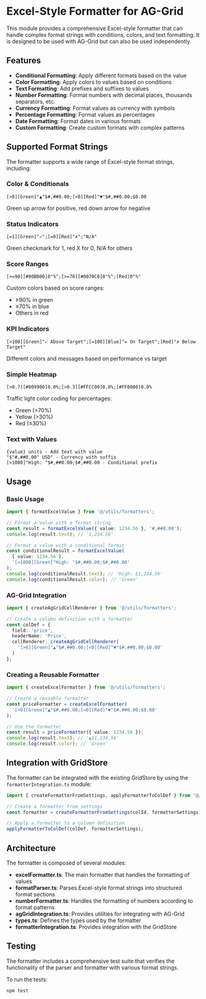 # Excel-Style Formatter for AG-Grid

This module provides a comprehensive Excel-style formatter that can handle complex format strings with conditions, colors, and text formatting. It is designed to be used with AG-Grid but can also be used independently.

## Features

- **Conditional Formatting**: Apply different formats based on the value
- **Color Formatting**: Apply colors to values based on conditions
- **Text Formatting**: Add prefixes and suffixes to values
- **Number Formatting**: Format numbers with decimal places, thousands separators, etc.
- **Currency Formatting**: Format values as currency with symbols
- **Percentage Formatting**: Format values as percentages
- **Date Formatting**: Format dates in various formats
- **Custom Formatting**: Create custom formats with complex patterns

## Supported Format Strings

The formatter supports a wide range of Excel-style format strings, including:

### Color & Conditionals
```
[>0][Green]"▲"$#,##0.00;[<0][Red]"▼"$#,##0.00;$0.00
```
Green up arrow for positive, red down arrow for negative

### Status Indicators
```
[=1][Green]"✓";[=0][Red]"✗";"N/A"
```
Green checkmark for 1, red X for 0, N/A for others

### Score Ranges
```
[>=90][#00BB00]0"%";[>=70][#0070C0]0"%";[Red]0"%"
```
Custom colors based on score ranges:
- ≥90% in green
- ≥70% in blue
- Others in red

### KPI Indicators
```
[>100][Green]"✓ Above Target";[=100][Blue]"= On Target";[Red]"✗ Below Target"
```
Different colors and messages based on performance vs target

### Simple Heatmap
```
[>0.7][#009900]0.0%;[>0.3][#FFCC00]0.0%;[#FF0000]0.0%
```
Traffic light color coding for percentages:
- Green (>70%)
- Yellow (>30%)
- Red (≤30%)

### Text with Values
```
{value} units - Add text with value
"$"#,##0.00" USD" - Currency with suffix
[>1000]"High: "$#,##0.00;$#,##0.00 - Conditional prefix
```

## Usage

### Basic Usage

```typescript
import { formatExcelValue } from '@/utils/formatters';

// Format a value with a format string
const result = formatExcelValue({ value: 1234.56 }, '#,##0.00');
console.log(result.text); // '1,234.56'

// Format a value with a conditional format
const conditionalResult = formatExcelValue(
  { value: 1234.56 }, 
  '[>1000][Green]"High: "$#,##0.00;$#,##0.00'
);
console.log(conditionalResult.text); // 'High: $1,234.56'
console.log(conditionalResult.color); // 'Green'
```

### AG-Grid Integration

```typescript
import { createAgGridCellRenderer } from '@/utils/formatters';

// Create a column definition with a formatter
const colDef = {
  field: 'price',
  headerName: 'Price',
  cellRenderer: createAgGridCellRenderer(
    '[>0][Green]"▲"$#,##0.00;[<0][Red]"▼"$#,##0.00;$0.00'
  )
};
```

### Creating a Reusable Formatter

```typescript
import { createExcelFormatter } from '@/utils/formatters';

// Create a reusable formatter
const priceFormatter = createExcelFormatter(
  '[>0][Green]"▲"$#,##0.00;[<0][Red]"▼"$#,##0.00;$0.00'
);

// Use the formatter
const result = priceFormatter({ value: 1234.56 });
console.log(result.text); // '▲$1,234.56'
console.log(result.color); // 'Green'
```

## Integration with GridStore

The formatter can be integrated with the existing GridStore by using the `formatterIntegration.ts` module:

```typescript
import { createFormatterFromSettings, applyFormatterToColDef } from '@/store/modules/formatterIntegration';

// Create a formatter from settings
const formatter = createFormatterFromSettings(colId, formatterSettings);

// Apply a formatter to a column definition
applyFormatterToColDef(colDef, formatterSettings);
```

## Architecture

The formatter is composed of several modules:

- **excelFormatter.ts**: The main formatter that handles the formatting of values
- **formatParser.ts**: Parses Excel-style format strings into structured format sections
- **numberFormatter.ts**: Handles the formatting of numbers according to format patterns
- **agGridIntegration.ts**: Provides utilities for integrating with AG-Grid
- **types.ts**: Defines the types used by the formatter
- **formatterIntegration.ts**: Provides integration with the GridStore

## Testing

The formatter includes a comprehensive test suite that verifies the functionality of the parser and formatter with various format strings.

To run the tests:

```bash
npm test
```
